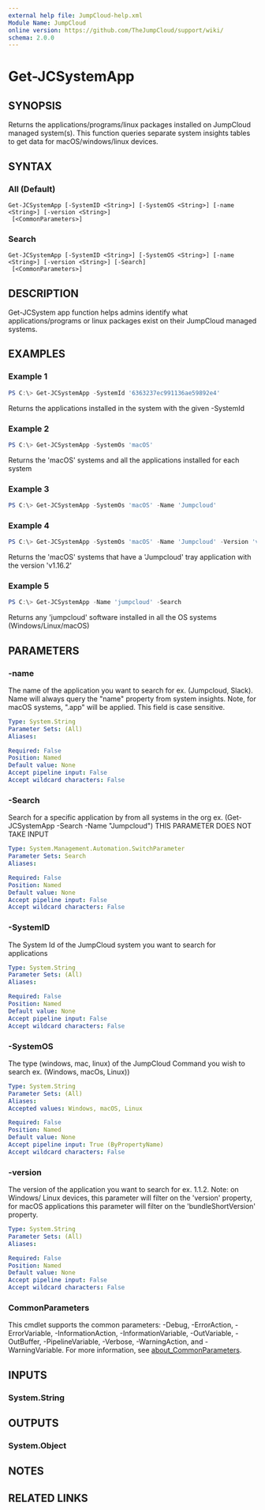 ```yaml
---
external help file: JumpCloud-help.xml
Module Name: JumpCloud
online version: https://github.com/TheJumpCloud/support/wiki/
schema: 2.0.0
---
```


# Get-JCSystemApp

## SYNOPSIS

Returns the applications/programs/linux packages installed on JumpCloud managed system(s). This function queries separate system insights tables to get data for macOS/windows/linux devices.

## SYNTAX

### All (Default)
```
Get-JCSystemApp [-SystemID <String>] [-SystemOS <String>] [-name <String>] [-version <String>]
 [<CommonParameters>]
```

### Search
```
Get-JCSystemApp [-SystemID <String>] [-SystemOS <String>] [-name <String>] [-version <String>] [-Search]
 [<CommonParameters>]
```

## DESCRIPTION

Get-JCSystem app function helps admins identify what applications/programs or linux packages exist on their JumpCloud managed systems.

## EXAMPLES

### Example 1

```powershell
PS C:\> Get-JCSystemApp -SystemId '6363237ec991136ae59892e4'
```

Returns the applications installed in the system with the given -SystemId

### Example 2

```powershell
PS C:\> Get-JCSystemApp -SystemOs 'macOS'
```

Returns the 'macOS' systems and all the applications installed for each system

### Example 3

```powershell
PS C:\> Get-JCSystemApp -SystemOs 'macOS' -Name 'Jumpcloud'
```

### Example 4

```powershell
PS C:\> Get-JCSystemApp -SystemOs 'macOS' -Name 'Jumpcloud' -Version 'v1.16.2'
```

Returns the 'macOS' systems that have a 'Jumpcloud' tray application with the version 'v1.16.2'

### Example 5

```powershell
PS C:\> Get-JCSystemApp -Name 'jumpcloud' -Search
```

Returns any 'jumpcloud' software installed in all the OS systems (Windows/Linux/macOS)

## PARAMETERS

### -name

The name of the application you want to search for ex. (Jumpcloud, Slack). Name will always query the "name" property from system insights. Note, for macOS systems, ".app" will be applied. This field is case sensitive.

```yaml
Type: System.String
Parameter Sets: (All)
Aliases:

Required: False
Position: Named
Default value: None
Accept pipeline input: False
Accept wildcard characters: False
```

### -Search

Search for a specific application by from all systems in the org ex.
(Get-JCSystemApp -Search -Name "Jumpcloud")
THIS PARAMETER DOES NOT TAKE INPUT

```yaml
Type: System.Management.Automation.SwitchParameter
Parameter Sets: Search
Aliases:

Required: False
Position: Named
Default value: None
Accept pipeline input: False
Accept wildcard characters: False
```

### -SystemID

The System Id of the JumpCloud system you want to search for applications

```yaml
Type: System.String
Parameter Sets: (All)
Aliases:

Required: False
Position: Named
Default value: None
Accept pipeline input: False
Accept wildcard characters: False
```

### -SystemOS

The type (windows, mac, linux) of the JumpCloud Command you wish to search ex.
(Windows, macOs, Linux))

```yaml
Type: System.String
Parameter Sets: (All)
Aliases:
Accepted values: Windows, macOS, Linux

Required: False
Position: Named
Default value: None
Accept pipeline input: True (ByPropertyName)
Accept wildcard characters: False
```

### -version

The version of the application you want to search for ex. 1.1.2. Note: on Windows/ Linux devices, this parameter will filter on the 'version' property, for macOS applications this parameter will filter on the 'bundleShortVersion' property.

```yaml
Type: System.String
Parameter Sets: (All)
Aliases:

Required: False
Position: Named
Default value: None
Accept pipeline input: False
Accept wildcard characters: False
```

### CommonParameters
This cmdlet supports the common parameters: -Debug, -ErrorAction, -ErrorVariable, -InformationAction, -InformationVariable, -OutVariable, -OutBuffer, -PipelineVariable, -Verbose, -WarningAction, and -WarningVariable. For more information, see [about_CommonParameters](http://go.microsoft.com/fwlink/?LinkID=113216).

## INPUTS

### System.String
## OUTPUTS

### System.Object
## NOTES

## RELATED LINKS
